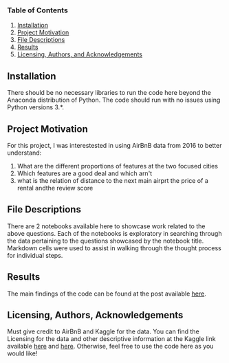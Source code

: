 
### Table of Contents

1. [Installation](#installation)
2. [Project Motivation](#motivation)
3. [File Descriptions](#files)
4. [Results](#results)
5. [Licensing, Authors, and Acknowledgements](#licensing)

## Installation <a name="installation"></a>

There should be no necessary libraries to run the code here beyond the Anaconda distribution of Python.  The code should run with no issues using Python versions 3.*.

## Project Motivation<a name="motivation"></a>

For this project, I was interestested in using AirBnB data from 2016 to better understand:

1. What are the different proportions of features at the two focused cities
2. Which features are a good deal and which arn't
3. what is the relation of distance to the next main airprt the price of a rental andthe review score


## File Descriptions <a name="files"></a>

There are 2 notebooks available here to showcase work related to the above questions.  Each of the notebooks is exploratory in searching through the data pertaining to the questions showcased by the notebook title.  Markdown cells were used to assist in walking through the thought process for individual steps.  

## Results<a name="results"></a>

The main findings of the code can be found at the post available [here](https://medium.com/@kolbandreasmartin/this-will-make-you-more-aware-in-choosing-your-next-airbnb-a5a54c72d553).

## Licensing, Authors, Acknowledgements<a name="licensing"></a>

Must give credit to AirBnB and Kaggle for the data.  You can find the Licensing for the data and other descriptive information at the Kaggle link available [here](https://www.kaggle.com/airbnb/seattle/data) and [here](https://www.kaggle.com/airbnb/boston/data).  Otherwise, feel free to use the code here as you would like! 